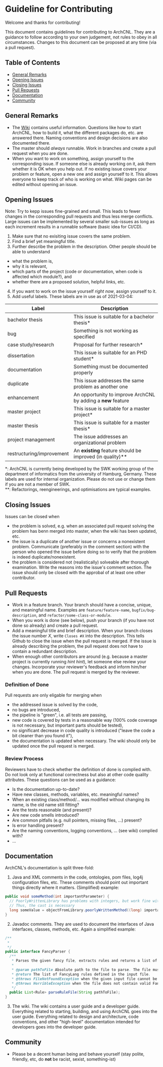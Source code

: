 # Guideline for Contributing 

Welcome and thanks for contributing! 

This document contains guidelines for contributing to ArchCNL. They are a guidance to follow according to your own judgement, not rules to obey in all circumstances. 
Changes to this document can be proposed at any time (via a pull request).  

## Table of Contents

- [General Remarks](#general-remarks)
- [Opening Issues](#opening-issues)
- [Closing Issues](#closing-issues)
- [Pull Requests](#pull-requests)
- [Documentation](#documentation)
- [Community](#community)

## General Remarks

- The [Wiki](https://github.com/Mari-Wie/ArchCNL/wiki) contains useful information. Questions like how to start ArchCNL, how to build it, what the different packages do, etc. are answered there. Naming conventions and design decisions are also documented there. 
- The master should *always* runnable. Work in branches and create a pull request when you are done.
- When you want to work on something, assign yourself to the corresponding issue. If someone else is already working on it, ask them whether it is OK when you help out. If no existing issue covers your problem or feature, open a new one and assign yourself to it. This allows everyone to keep track of who is working on what. Wiki pages can be edited without opening  an issue. 

## Opening Issues

Note: Try to kepp issues fine-grained and small. This leads to fewer changes in the corresponding pull requests and thus less merge conflicts. Large issues can be implemented by several smaller sub-issues as long as each increment results in a runnable software (basic idea for CI/CD).

1. Make sure that no exisiting issue covers the same problem.
2. Find a brief yet meaningful title.
3. Further describe the problem in the description. Other people should be able to understand
  - what the problem is,
  - why it is relevant, 
  - which parts of the project (code or documentation, when code is affected which module?), and 
  - whether there are a proposed solution, helpful links, etc.
4. If you want to work on the issue yourself *right now*, assign yourself to it.  
5. Add useful labels. These labels are in use as of 2021-03-04:
  
  | Label | Description |
  | ----- | ----------- |
  | bachelor thesis | This issue is suitable for a bachelor thesis* |
  | bug | Something is not working as specified |
  | case study/research | Proposal for further research* |
  | dissertation | This issue is suitable for an PHD student* |
  | documentation | Something must be documented properly |
  | duplicate | This issue addresses the same problem as another one |
  | enhancement | An opportunity to improve ArchCNL by adding a **new** feature |
  | master project | This issue is suitable for a master project* |
  | master thesis | This issue is suitable for a master thesis* |
  | project management | The issue addresses an organizational problem |
  | restructuring/improvement | An **existing** feature should be improved (in quality)** |
  
  \*: ArchCNL is currently being developed by the SWK working group of the department of informatics from the university of Hamburg, Germany. These labels are used for internal organization. Please do not use or change them if you are not a member of SWK.   
  \*\*: Refactorings, reengineerings, and optimisations are typical examples.
  

## Closing Issues

Issues can be closed when

- the problem is solved, e.g. when an associated pull request solving the problem has benn merged into master, when the wiki has been updated, etc.
- the issue is a duplicate of another issue or concerns a nonexistent problem. Communicate (preferably in the comment section) with the person who opened the issue before doing so to verify that the problem is indeed duplicate/nonexistent.  
- the problem is considered not (realistically) solveable after thorough examination. Write the reasons into the issue's comment section. The issue should only be closed with the approbal of at least one other contributor.     

## Pull Requests

- Work in a feature branch. Your branch should have a concise, unique, and meaningful name. Examples are `feature/feature-name`, `bugfix/bug-description`, and `refactor/some-class-or-module`.
- When you work is done (see below), push your branch (if you have not done so already) and create a pull request.
- Add a meaningful title and brief description. When your branch closes the issue number *X*, write `Closes #X` into the description. This tells Github to close the issue when the pull request is merged. If the issue is already describing the problem, the pull request does not have to contain a redundant description.  
- When enough other contributors are around (e.g. because a master project is currently running *hint* *hint*), let someone else review your changes. Incorporate your reviewer's feedback and inform him/her when you are done. The pull request is merged by the reviewer.   

### Definition of Done

Pull requests are only eligable for merging when

- the addressed issue is solved by the code,
- no bugs are introduced,
- the pipeline is "green", i.e. all tests are passing,
- new code is covered by tests in a reasonable way (100% code coverage is not necessary, but important parts should be tested),
- no significant decrease in code quality is introduced ("leave the code a bit cleaner than you found it"),
- the documentation is updated when necessary. The wiki should only be updated once the pull request is merged.

### Review Process

Reviewers have to check whether the definition of done is complied with. Do not look only at functional correctness but also at other code quality attributes. These questions can be used as a guidance:

- Is the documentation up-to-date? 
- Have new classes, methods, variables, etc. meaningful names? 
- When an existing class/method/... was modified without changing its name, is the old name still fitting? 
- Are the tests reasonable (and present)?
- Are new code smells introduced?
- Are common pitfalls (e.g. null pointers, missing files, ...) present?
- Is error handling present?
- Are the naming conventions, logging conventions, ... (see wiki) complied with? 
- ...

## Documentation

ArchCNL's documentation is split three-fold:

1. Java and XML comments in the code, ontologies, pom files, log4j configuration files, etc. These comments should point out important things directly where it matters. (Simplified) example:
```Java
public void someMethod(int importantParameter) {
  // PoorlyWrittenLibrary has problems with integers, but work fine with longs
  // Thus, the cast is necessary
  long someValue = objectFromLibrary.poorlyWrittenMethod((long) importantParameter);
}
```
2. Javadoc comments. They are used to document the interfaces of Java interfaces, classes, methods, etc. Again a simplified example:
```Java
/**
 *
 */
public interface FancyParser {
  /**
   * Parses the given fancy file, extracts rules and returns a list of the identified rules. 
   *
   * @param pathToFile Absolute path to the file to parse. The file must a written in the rule language FancyLang.
   * @return The list of FancyLang rules defined in the input file. 
   * @throws FileNotFoundException when the given input file cannot be accessed
   * @throws HorribleException when the file does not contain valid FancyLang rules.
   */
  public List<Rule> parseRuleFile(String pathToFile);
}
```
3. The wiki. The wiki contains a user guide and a developer guide. Everything related to starting, building, and using ArchCNL goes into the user guide. Everything related to design and architecture, code conventions, and other "high-level" documentation intended for developers goes into the developer guide.

## Community

- Please be a decent human being and behave yourself (stay polite, friendly, etc, do **not** be racist, sexist, something-ist)

